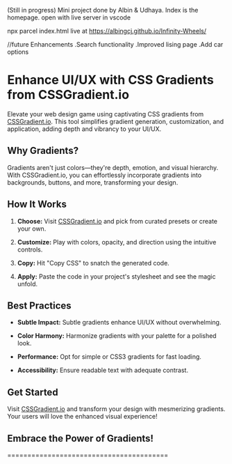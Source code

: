 (Still in progress)
Mini project done by Albin & Udhaya.
Index is the homepage.
open with live server in vscode

npx parcel index.html
live at https://albingcj.github.io/Infinity-Wheels/


//future Enhancements
.Search functionality
.Improved lising page
.Add car options


# Enhance UI/UX with CSS Gradients from CSSGradient.io

Elevate your web design game using captivating CSS gradients from [CSSGradient.io](https://cssgradient.io/). This tool simplifies gradient generation, customization, and application, adding depth and vibrancy to your UI/UX.

## Why Gradients?

Gradients aren't just colors—they're depth, emotion, and visual hierarchy. With CSSGradient.io, you can effortlessly incorporate gradients into backgrounds, buttons, and more, transforming your design.

## How It Works

1. **Choose:** Visit [CSSGradient.io](https://cssgradient.io/) and pick from curated presets or create your own.

2. **Customize:** Play with colors, opacity, and direction using the intuitive controls.

3. **Copy:** Hit "Copy CSS" to snatch the generated code.

4. **Apply:** Paste the code in your project's stylesheet and see the magic unfold.

## Best Practices

- **Subtle Impact:** Subtle gradients enhance UI/UX without overwhelming.

- **Color Harmony:** Harmonize gradients with your palette for a polished look.

- **Performance:** Opt for simple or CSS3 gradients for fast loading.

- **Accessibility:** Ensure readable text with adequate contrast.

## Get Started

Visit [CSSGradient.io](https://cssgradient.io/) and transform your design with mesmerizing gradients. Your users will love the enhanced visual experience!

## Embrace the Power of Gradients!
========================================

